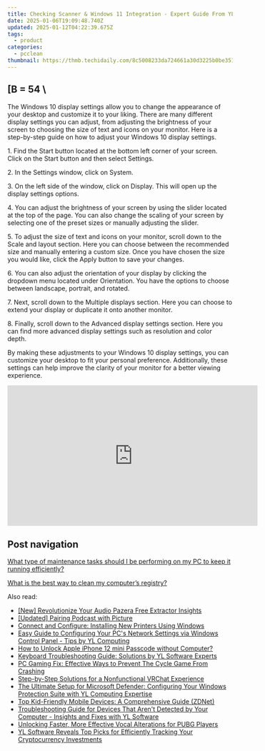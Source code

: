 ```yaml
---
title: Checking Scanner & Windows 11 Integration - Expert Guide From YL Software Solutions
date: 2025-01-06T19:09:48.740Z
updated: 2025-01-12T04:22:39.675Z
tags:
  - product
categories:
  - pcclean
thumbnail: https://thmb.techidaily.com/8c5008233da724661a30d3225b0be351e1d277e0e18468f4536db088e3157824.jpg
---
```


## \[B = 54 \

The Windows 10 display settings allow you to change the appearance of your desktop and customize it to your liking. There are many different display settings you can adjust, from adjusting the brightness of your screen to choosing the size of text and icons on your monitor. Here is a step-by-step guide on how to adjust your Windows 10 display settings. 

1\. Find the Start button located at the bottom left corner of your screen. Click on the Start button and then select Settings.

2\. In the Settings window, click on System.

3\. On the left side of the window, click on Display. This will open up the display settings options. 

4\. You can adjust the brightness of your screen by using the slider located at the top of the page. You can also change the scaling of your screen by selecting one of the preset sizes or manually adjusting the slider.

5\. To adjust the size of text and icons on your monitor, scroll down to the Scale and layout section. Here you can choose between the recommended size and manually entering a custom size. Once you have chosen the size you would like, click the Apply button to save your changes.

6\. You can also adjust the orientation of your display by clicking the dropdown menu located under Orientation. You have the options to choose between landscape, portrait, and rotated.

7\. Next, scroll down to the Multiple displays section. Here you can choose to extend your display or duplicate it onto another monitor.

8\. Finally, scroll down to the Advanced display settings section. Here you can find more advanced display settings such as resolution and color depth. 

By making these adjustments to your Windows 10 display settings, you can customize your desktop to fit your personal preference. Additionally, these settings can help improve the clarity of your monitor for a better viewing experience.

<!-- affiliate ads begin -->
<iframe width="560" height="315" src="https://www.youtube.com/embed/PD0vq5qAYkw?si=5H3KWtCfUOYg1Nlv" title="YouTube video player" frameborder="0" allow="accelerometer; autoplay; clipboard-write; encrypted-media; gyroscope; picture-in-picture; web-share" referrerpolicy="strict-origin-when-cross-origin" allowfullscreen></iframe>
<!-- affiliate ads end -->

## Post navigation

[What type of maintenance tasks should I be performing on my PC to keep it running efficiently?](https://tools.techidaily.com/pcclean/products/)

[What is the best way to clean my computer’s registry?](https://tools.techidaily.com/pcclean/products/)

<ins class="adsbygoogle"
     style="display:block"
     data-ad-format="autorelaxed"
     data-ad-client="ca-pub-7571918770474297"
     data-ad-slot="1223367746"></ins>

<ins class="adsbygoogle"
     style="display:block"
     data-ad-client="ca-pub-7571918770474297"
     data-ad-slot="8358498916"
     data-ad-format="auto"
     data-full-width-responsive="true"></ins>

<span class="atpl-alsoreadstyle">Also read:</span>
<div><ul>
<li><a href="https://fox-http.techidaily.com/new-revolutionize-your-audio-pazera-free-extractor-insights/"><u>[New] Revolutionize Your Audio Pazera Free Extractor Insights</u></a></li>
<li><a href="https://fox-hovers.techidaily.com/updated-pairing-podcast-with-picture/"><u>[Updated] Pairing Podcast with Picture</u></a></li>
<li><a href="https://discover-bits.techidaily.com/connect-and-configure-installing-new-printers-using-windows/"><u>Connect and Configure: Installing New Printers Using Windows</u></a></li>
<li><a href="https://discover-bits.techidaily.com/easy-guide-to-configuring-your-pcs-network-settings-via-windows-control-panel-tips-by-yl-computing/"><u>Easy Guide to Configuring Your PC's Network Settings via Windows Control Panel - Tips by YL Computing</u></a></li>
<li><a href="https://ios-unlock.techidaily.com/how-to-unlock-apple-iphone-12-mini-passcode-without-computer-by-drfone-ios/"><u>How to Unlock Apple iPhone 12 mini Passcode without Computer?</u></a></li>
<li><a href="https://discover-bits.techidaily.com/keyboard-troubleshooting-guide-solutions-by-yl-software-experts/"><u>Keyboard Troubleshooting Guide: Solutions by YL Software Experts</u></a></li>
<li><a href="https://win-solutions.techidaily.com/pc-gaming-fix-effective-ways-to-prevent-the-cycle-game-from-crashing/"><u>PC Gaming Fix: Effective Ways to Prevent The Cycle Game From Crashing</u></a></li>
<li><a href="https://win-able.techidaily.com/step-by-step-solutions-for-a-nonfunctional-vrchat-experience/"><u>Step-by-Step Solutions for a Nonfunctional VRChat Experience</u></a></li>
<li><a href="https://discover-bits.techidaily.com/the-ultimate-setup-for-microsoft-defender-configuring-your-windows-protection-suite-with-yl-computing-expertise/"><u>The Ultimate Setup for Microsoft Defender: Configuring Your Windows Protection Suite with YL Computing Expertise</u></a></li>
<li><a href="https://tech-savvy.techidaily.com/1727784218115-top-kid-friendly-mobile-devices-a-comprehensive-guide-zdnet/"><u>Top Kid-Friendly Mobile Devices: A Comprehensive Guide (ZDNet)</u></a></li>
<li><a href="https://discover-bits.techidaily.com/troubleshooting-guide-for-devices-that-arent-detected-by-your-computer-insights-and-fixes-with-yl-software/"><u>Troubleshooting Guide for Devices That Aren't Detected by Your Computer - Insights and Fixes with YL Software</u></a></li>
<li><a href="https://extra-tips.techidaily.com/unlocking-faster-more-effective-vocal-alterations-for-pubg-players/"><u>Unlocking Faster, More Effective Vocal Alterations for PUBG Players</u></a></li>
<li><a href="https://discover-bits.techidaily.com/yl-software-reveals-top-picks-for-efficiently-tracking-your-cryptocurrency-investments/"><u>YL Software Reveals Top Picks for Efficiently Tracking Your Cryptocurrency Investments</u></a></li>
</ul></div>

